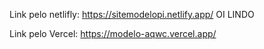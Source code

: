 Link pelo netlifly:
https://sitemodelopi.netlify.app/
OI LINDO

Link pelo Vercel:
https://modelo-aqwc.vercel.app/
